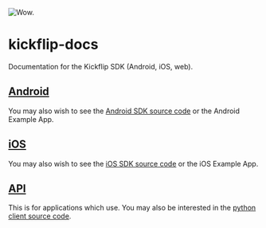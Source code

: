 ![Wow.](http://i.imgur.com/c5AZQ6v.gif)

kickflip-docs
=============

Documentation for the Kickflip SDK (Android, iOS, web).

## [Android](android/README.md)

You may also wish to see the [Android SDK source code](https://github.com/Kickflip/kickflip-android-sdk) or the Android Example App.

## [iOS](ios/README.md)

You may also wish to see the [iOS SDK source code](https://github.com/Kickflip/kickflip-ios-sdk) or the iOS Example App.

## [API](web/README.md)

This is for applications which use. You may also be interested in the [python client source code](http://github.com/Kickflip/python-kickflip).
